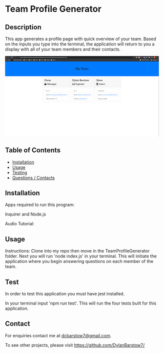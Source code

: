 # Team Profile Generator

## Description
This app generates a profile page with quick overview of your team. Based on the inputs you type into the terminal, the application will return to you a display with all of your team members and their contacts.

![alt text](https://github.com/DylanBarstow7/TeamProfileGenerator/blob/master/Assets/img/TeamProfileGenerator.PNG)

## Table of Contents
- [Installation](#Installation)
- [Usage](#Usage)
- [Testing](#Testing)
- [Questions / Contacts](#Contacts)
## Installation
Apps required to run this program:

Inquirer and Node.js

Audio Tutorial: 
## Usage
Instructions:
Clone into my repo then move in the TeamProfileGenerator folder.  Next you will run 'node index.js' in your terminal.  This will initiate the application where you begin answering questions on each member of the team.

## Test
In order to test this application you must have jest installed.

In your terminal input 'npm run test'.  This will run the four tests built for this application.

## Contact
For enquiries contact me at dcbarstow7@gmail.com.

To see other projects, please visit https://github.com/DylanBarstow7/